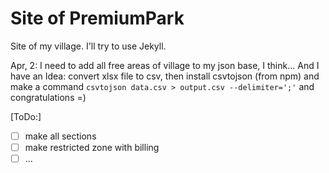 # Site of PremiumPark

Site of my village. I'll try to use Jekyll.  

Apr, 2: I need to add all free areas of village to my json base,
I think... And I have an Idea: convert xlsx file to csv, then
install csvtojson (from npm) and make a command 
`csvtojson data.csv > output.csv --delimiter=';'`
and congratulations =)


[ToDo:]  
- [ ] make all sections  
- [ ] make restricted zone with billing  
- [ ] ...
